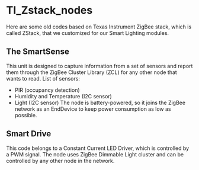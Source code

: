 # TI_Zstack_nodes

Here are some old codes based on Texas Instrument ZigBee stack, which is called ZStack, that we customized for our Smart Lighting modules.

## The SmartSense
This unit is designed to capture information from a set of sensors and report them through the ZigBee Cluster Library (ZCL) for any other node that wants to read.
List of sensors:
- PIR (occupancy detection)
- Humidity and Temperature (I2C sensor)
- Light (I2C sensor)
The node is battery-powered, so it joins the ZigBee network as an EndDevice to keep power consumption as low as possible.

## Smart Drive
This code belongs to a Constant Current LED Driver, which is controlled by a PWM signal. The node uses ZigBee Dimmable Light cluster and can be controlled by any other node in the network.

